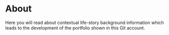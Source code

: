 # About
Here you will read about contextual life-story background information which leads to the development of the portfolio shown in this Git account.
